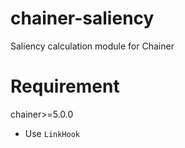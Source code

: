 # chainer-saliency
Saliency calculation module for Chainer

# Requirement

chainer>=5.0.0
 - Use `LinkHook`
